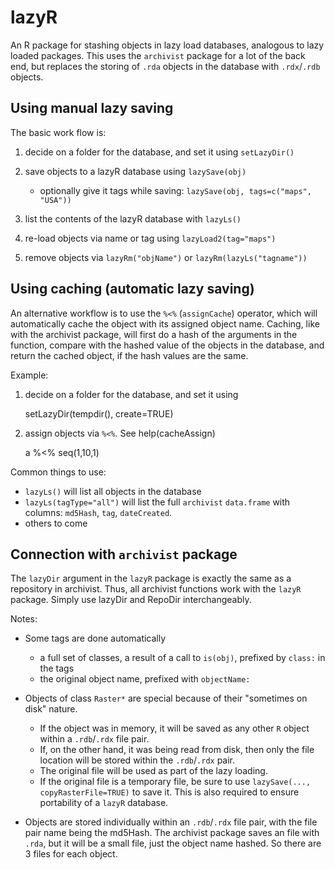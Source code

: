 # lazyR

An R package for stashing objects in lazy load databases, analogous to lazy loaded packages.
This uses the `archivist` package for a lot of the back end, but replaces the storing of `.rda` objects in the database with `.rdx`/`.rdb` objects.

## Using manual lazy saving

The basic work flow is:

1. decide on a folder for the database, and set it using `setLazyDir()`

2. save objects to a lazyR database using `lazySave(obj)`

    - optionally give it tags while saving: `lazySave(obj, tags=c("maps", "USA"))`

3. list the contents of the lazyR database with `lazyLs()`
4. re-load objects via name or tag using `lazyLoad2(tag="maps")`
5. remove objects via `lazyRm("objName")` or `lazyRm(lazyLs("tagname"))`

## Using caching (automatic lazy saving)

An alternative workflow is to use the `%<%` (`assignCache`) operator, which will automatically cache the object with its assigned object name. Caching, like with the archivist package, will first do a hash of the arguments in the function, compare with the hashed value of the objects in the database, and return the cached object, if the hash values are the same.

Example:

1. decide on a folder for the database, and set it using

    setLazyDir(tempdir(), create=TRUE)

2. assign objects via `%<%`. See help(cacheAssign)

    a %<% seq(1,10,1)

Common things to use:

- `lazyLs()` will list all objects in the database
- `lazyLs(tagType="all")` will list the full `archivist` `data.frame` with columns: `md5Hash`, `tag`, `dateCreated`.
- others to come

## Connection with `archivist` package

The `lazyDir` argument in the `lazyR` package is exactly the same as a repository in archivist.
Thus, all archivist functions work with the `lazyR` package. Simply use lazyDir and RepoDir interchangeably.

Notes:

- Some tags are done automatically

    - a full set of classes, a result of a call to `is(obj)`, prefixed by `class:` in the tags
    - the original object name, prefixed with `objectName:`    
    
- Objects of class `Raster*` are special because of their "sometimes on disk" nature. 

    - If the object was in memory, it will be saved as any other `R` object within a `.rdb`/`.rdx` file pair. 
    - If, on the other hand, it was being read from disk, then only the file location will be stored within the `.rdb`/`.rdx` pair. 
    - The original file will be used as part of the lazy loading.
    - If the original file is a temporary file, be sure to use `lazySave(..., copyRasterFile=TRUE)` to save it. This is also required to ensure portability of a `lazyR` database.

- Objects are stored individually within an `.rdb`/`.rdx` file pair, with the file pair name being the md5Hash. The archivist package saves an file with `.rda`, but it will be a small file, just the object name hashed. So there are 3 files for each object.
